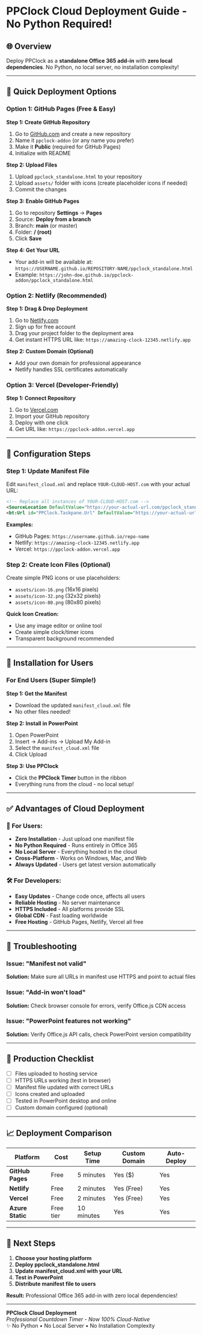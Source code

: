 # PPClock Cloud Deployment Guide - No Python Required!

## 🌐 Overview

Deploy PPClock as a **standalone Office 365 add-in** with **zero local dependencies**. No Python, no local server, no installation complexity!

---

## 🚀 Quick Deployment Options

### Option 1: GitHub Pages (Free & Easy)

**Step 1: Create GitHub Repository**
1. Go to [GitHub.com](https://github.com) and create a new repository
2. Name it `ppclock-addon` (or any name you prefer)
3. Make it **Public** (required for GitHub Pages)
4. Initialize with README

**Step 2: Upload Files**
1. Upload `ppclock_standalone.html` to your repository
2. Upload `assets/` folder with icons (create placeholder icons if needed)
3. Commit the changes

**Step 3: Enable GitHub Pages**
1. Go to repository **Settings** → **Pages**
2. Source: **Deploy from a branch**
3. Branch: **main** (or master)
4. Folder: **/ (root)**
5. Click **Save**

**Step 4: Get Your URL**
- Your add-in will be available at: `https://USERNAME.github.io/REPOSITORY-NAME/ppclock_standalone.html`
- Example: `https://john-doe.github.io/ppclock-addon/ppclock_standalone.html`

### Option 2: Netlify (Recommended)

**Step 1: Drag & Drop Deployment**
1. Go to [Netlify.com](https://netlify.com)
2. Sign up for free account
3. Drag your project folder to the deployment area
4. Get instant HTTPS URL like: `https://amazing-clock-12345.netlify.app`

**Step 2: Custom Domain (Optional)**
- Add your own domain for professional appearance
- Netlify handles SSL certificates automatically

### Option 3: Vercel (Developer-Friendly)

**Step 1: Connect Repository**
1. Go to [Vercel.com](https://vercel.com)
2. Import your GitHub repository
3. Deploy with one click
4. Get URL like: `https://ppclock-addon.vercel.app`

---

## 📝 Configuration Steps

### Step 1: Update Manifest File

Edit `manifest_cloud.xml` and replace `YOUR-CLOUD-HOST.com` with your actual URL:

```xml
<!-- Replace all instances of YOUR-CLOUD-HOST.com -->
<SourceLocation DefaultValue="https://your-actual-url.com/ppclock_standalone.html"/>
<bt:Url id="PPClock.Taskpane.Url" DefaultValue="https://your-actual-url.com/ppclock_standalone.html"/>
```

**Examples:**
- GitHub Pages: `https://username.github.io/repo-name`
- Netlify: `https://amazing-clock-12345.netlify.app`
- Vercel: `https://ppclock-addon.vercel.app`

### Step 2: Create Icon Files (Optional)

Create simple PNG icons or use placeholders:
- `assets/icon-16.png` (16x16 pixels)
- `assets/icon-32.png` (32x32 pixels)  
- `assets/icon-80.png` (80x80 pixels)

**Quick Icon Creation:**
- Use any image editor or online tool
- Create simple clock/timer icons
- Transparent background recommended

---

## 📲 Installation for Users

### For End Users (Super Simple!)

**Step 1: Get the Manifest**
- Download the updated `manifest_cloud.xml` file
- No other files needed!

**Step 2: Install in PowerPoint**
1. Open PowerPoint
2. Insert → Add-ins → Upload My Add-in
3. Select the `manifest_cloud.xml` file
4. Click Upload

**Step 3: Use PPClock**
- Click the **PPClock Timer** button in the ribbon
- Everything runs from the cloud - no local setup!

---

## ✅ Advantages of Cloud Deployment

### **🌟 For Users:**
- **Zero Installation** - Just upload one manifest file
- **No Python Required** - Runs entirely in Office 365
- **No Local Server** - Everything hosted in the cloud
- **Cross-Platform** - Works on Windows, Mac, and Web
- **Always Updated** - Users get latest version automatically

### **🛠️ For Developers:**
- **Easy Updates** - Change code once, affects all users
- **Reliable Hosting** - No server maintenance
- **HTTPS Included** - All platforms provide SSL
- **Global CDN** - Fast loading worldwide
- **Free Hosting** - GitHub Pages, Netlify, Vercel all free

---

## 🔧 Troubleshooting

### Issue: "Manifest not valid"
**Solution:** Make sure all URLs in manifest use HTTPS and point to actual files

### Issue: "Add-in won't load"  
**Solution:** Check browser console for errors, verify Office.js CDN access

### Issue: "PowerPoint features not working"
**Solution:** Verify Office.js API calls, check PowerPoint version compatibility

---

## 🎯 Production Checklist

- [ ] Files uploaded to hosting service
- [ ] HTTPS URLs working (test in browser)
- [ ] Manifest file updated with correct URLs
- [ ] Icons created and uploaded
- [ ] Tested in PowerPoint desktop and online
- [ ] Custom domain configured (optional)

---

## 📈 Deployment Comparison

| Platform | Cost | Setup Time | Custom Domain | Auto-Deploy |
|----------|------|------------|---------------|-------------|
| **GitHub Pages** | Free | 5 minutes | Yes ($) | Yes |
| **Netlify** | Free | 2 minutes | Yes (Free) | Yes |
| **Vercel** | Free | 2 minutes | Yes (Free) | Yes |
| **Azure Static** | Free tier | 10 minutes | Yes | Yes |

---

## 🎉 Next Steps

1. **Choose your hosting platform**
2. **Deploy ppclock_standalone.html**
3. **Update manifest_cloud.xml with your URL**
4. **Test in PowerPoint**
5. **Distribute manifest file to users**

**Result:** Professional Office 365 add-in with zero local dependencies!

---

**PPClock Cloud Deployment**  
*Professional Countdown Timer - Now 100% Cloud-Native*  
✨ No Python • No Local Server • No Installation Complexity